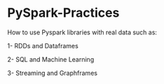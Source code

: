 # PySpark-Practices
How to use Pyspark libraries with real data such as:

1- RDDs and Dataframes 

2- SQL and Machine Learning

3- Streaming and Graphframes
